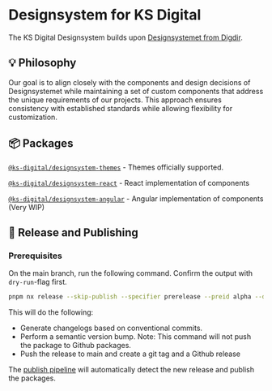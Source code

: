 # Designsystem for KS Digital

The KS Digital Designsystem builds upon [Designsystemet from Digdir](https://www.designsystemet.no/).

## 💡 Philosophy

Our goal is to align closely with the components and design decisions of Designsystemet while maintaining a set of custom components that address the unique requirements of our projects. This approach ensures consistency with established standards while allowing flexibility for customization.

## 📦 Packages

[`@ks-digital/designsystem-themes`](https://www.npmjs.com/package/@ks-digital/designsystem-themes) - Themes officially supported.

[`@ks-digital/designsystem-react`](https://www.npmjs.com/package/@ks-digital/designsystem-react) - React implementation of components

[`@ks-digital/designsystem-angular`](https://www.npmjs.com/package/@ks-digital/designsystem-angular) - Angular implementation of components (Very WIP)

## 🚀 Release and Publishing

### Prerequisites

On the main branch, run the following command. Confirm the output with `dry-run`-flag first.

```bash
pnpm nx release --skip-publish --specifier prerelease --preid alpha --dry-run
```

This will do the following:

- Generate changelogs based on conventional commits.
- Perform a semantic version bump. Note: This command will not push the package to Github packages.
- Push the release to main and create a git tag and a Github release

The [publish pipeline](.github/workflows/publish.yml) will automatically detect the new release and publish the packages.
